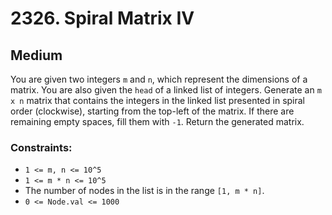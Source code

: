 # 2326. Spiral Matrix IV

## Medium

You are given two integers `m` and `n`, which represent the dimensions of a matrix. You are also given the `head` of a
linked list of integers. Generate an `m x n` matrix that contains the integers in the linked list presented in spiral
order (clockwise), starting from the top-left of the matrix. If there are remaining empty spaces, fill them with `-1`.
Return the generated matrix.

### Constraints:

- `1 <= m, n <= 10^5`
- `1 <= m * n <= 10^5`
- The number of nodes in the list is in the range `[1, m * n]`.
- `0 <= Node.val <= 1000`
